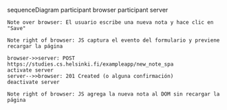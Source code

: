sequenceDiagram
    participant browser
    participant server

    Note over browser: El usuario escribe una nueva nota y hace clic en "Save"

    Note right of browser: JS captura el evento del formulario y previene recargar la página

    browser->>server: POST https://studies.cs.helsinki.fi/exampleapp/new_note_spa
    activate server
    server-->>browser: 201 Created (o alguna confirmación)
    deactivate server

    Note right of browser: JS agrega la nueva nota al DOM sin recargar la página
